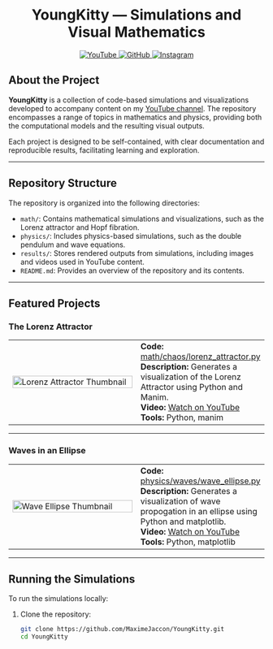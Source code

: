 <h1 align="center">YoungKitty — Simulations and Visual Mathematics</h1>

<p align="center">
  <a href="https://www.youtube.com/@MaximeJaccon" target="_blank">
    <img src="https://img.shields.io/badge/YouTube-YoungKitty-red?style=for-the-badge&logo=youtube" alt="YouTube" />
  </a>
  <a href="https://github.com/MaximeJaccon" target="_blank">
    <img src="https://img.shields.io/badge/GitHub-MaximeJaccon-181717?style=for-the-badge&logo=github" alt="GitHub" />
  </a>
  <a href="https://www.instagram.com/maxime.jaccon" target="_blank">
    <img src="https://img.shields.io/badge/Instagram-@maxime.jaccon-pink?style=for-the-badge&logo=instagram" alt="Instagram" />
  </a>
</p>

## About the Project

**YoungKitty** is a collection of code-based simulations and visualizations developed to accompany content on my [YouTube channel](https://www.youtube.com/@MaximeJaccon). The repository encompasses a range of topics in mathematics and physics, providing both the computational models and the resulting visual outputs.

Each project is designed to be self-contained, with clear documentation and reproducible results, facilitating learning and exploration.

---

## Repository Structure

The repository is organized into the following directories:

- `math/`: Contains mathematical simulations and visualizations, such as the Lorenz attractor and Hopf fibration.
- `physics/`: Includes physics-based simulations, such as the double pendulum and wave equations.
- `results/`: Stores rendered outputs from simulations, including images and videos used in YouTube content.
- `README.md`: Provides an overview of the repository and its contents.

---

## Featured Projects

### The Lorenz Attractor

<table>
  <tr>
    <td width="320">
      <a href="https://www.youtube.com/watch?v=kcIf2OTBpx8" target="_blank">
        <img src="https://img.youtube.com/vi/kcIf2OTBpx8/0.jpg" width="100%" alt="Lorenz Attractor Thumbnail" />
      </a>
    </td>
    <td>
      <strong>Code:</strong> <a href="math/chaos/lorenz_attractor.py">math/chaos/lorenz_attractor.py</a><br />
      <strong>Description:</strong> Generates a visualization of the Lorenz Attractor using Python and Manim.<br />
      <strong>Video:</strong> <a href="https://www.youtube.com/watch?v=kcIf2OTBpx8" target="_blank">Watch on YouTube</a><br />
      <strong>Tools:</strong> Python, manim
    </td>
  </tr>
</table>


---

### Waves in an Ellipse

<table>
  <tr>
    <td width="320">
      <a href="https://www.youtube.com/watch?v=MGDQrChEIpo" target="_blank">
        <img src="https://img.youtube.com/vi/MGDQrChEIpo/0.jpg" width="100%" alt="Wave Ellipse Thumbnail" />
      </a>
    </td>
    <td>
      <strong>Code:</strong> <a href="physics/waves/wave_ellipse.py">physics/waves/wave_ellipse.py</a><br />
      <strong>Description:</strong> Generates a visualization of wave propogation in an ellipse using Python and matplotlib.<br />
      <strong>Video:</strong> <a href="https://www.youtube.com/watch?v=MGDQrChEIpo" target="_blank">Watch on YouTube</a><br />
      <strong>Tools:</strong> Python, matplotlib
    </td>
  </tr>
</table>

---

## Running the Simulations

To run the simulations locally:

1. Clone the repository:

   ```bash
   git clone https://github.com/MaximeJaccon/YoungKitty.git
   cd YoungKitty
